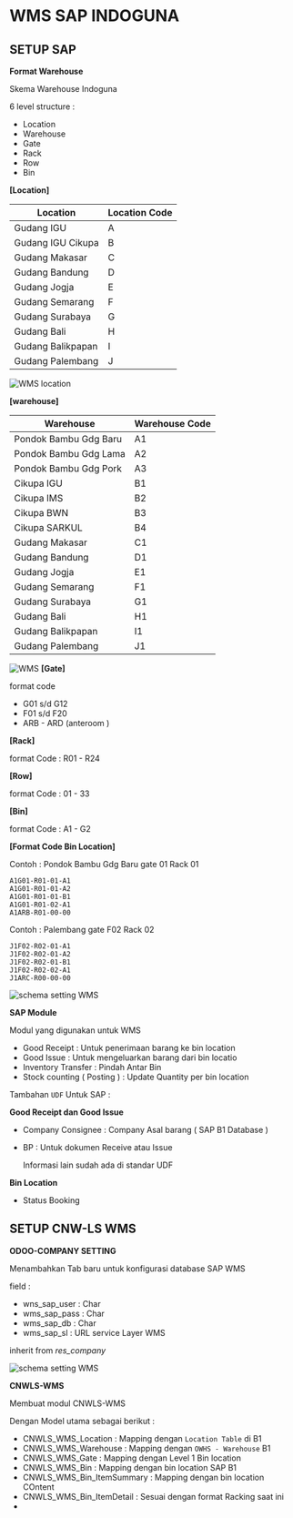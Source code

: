 # WMS SAP INDOGUNA
    


## SETUP SAP

**Format Warehouse**

Skema Warehouse Indoguna 

6 level  structure :
 
* Location
* Warehouse
* Gate
* Rack
* Row
* Bin

**[Location]**

| Location | Location Code |
|---|---|
| Gudang IGU  | A |
| Gudang IGU Cikupa | B |
| Gudang Makasar | C |
| Gudang Bandung | D |
| Gudang Jogja | E |
| Gudang Semarang | F |
| Gudang Surabaya | G |
| Gudang Bali | H |
| Gudang Balikpapan | I |
| Gudang Palembang | J |


![WMS location](img/wms_location.png)
<br/>

**[warehouse]**

| Warehouse | Warehouse Code |
|---|---|
| Pondok Bambu Gdg Baru | A1 |
| Pondok Bambu Gdg Lama | A2 |
| Pondok Bambu Gdg Pork | A3 |
| Cikupa IGU | B1 |
| Cikupa IMS | B2 |
| Cikupa BWN | B3 |
| Cikupa SARKUL | B4 |
| Gudang Makasar | C1 |
| Gudang Bandung | D1 |
| Gudang Jogja | E1 |
| Gudang Semarang | F1 |
| Gudang Surabaya | G1 |
| Gudang Bali | H1 |
| Gudang Balikpapan | I1 |
| Gudang Palembang | J1 |


![ WMS](img/wms_master.png)
**[Gate]**

format code 
* G01 s/d G12
* F01 s/d F20
* ARB - ARD (anteroom )

**[Rack]**

format Code : R01 - R24

**[Row]**

format Code : 01 - 33


**[Bin]**

format Code : A1 - G2

**[Format Code Bin Location]**

Contoh : Pondok Bambu Gdg Baru gate 01 Rack 01 

    A1G01-R01-01-A1
    A1G01-R01-01-A2
    A1G01-R01-01-B1
    A1G01-R01-02-A1
    A1ARB-R01-00-00


Contoh : Palembang gate F02 Rack 02

    J1F02-R02-01-A1
    J1F02-R02-01-A2
    J1F02-R02-01-B1
    J1F02-R02-02-A1
    J1ARC-R00-00-00


![schema setting WMS](img/wms-bin.png)

**SAP Module**

Modul yang digunakan untuk WMS 

* Good Receipt : Untuk penerimaan barang ke bin location
* Good Issue : Untuk mengeluarkan barang dari bin locatio
* Inventory Transfer : Pindah Antar Bin
* Stock counting ( Posting ) : Update Quantity per bin location


Tambahan ```UDF``` Untuk SAP :

**Good Receipt dan Good Issue**

* Company Consignee : Company Asal barang ( SAP B1 Database )
* BP : Untuk dokumen Receive atau Issue 

    Informasi lain sudah ada di standar UDF

**Bin Location**
* Status Booking


## SETUP CNW-LS WMS

**ODOO-COMPANY SETTING**

Menambahkan Tab baru untuk konfigurasi database SAP WMS

field :
* wns_sap_user : Char
* wms_sap_pass : Char
* wms_sap_db : Char
* wms_sap_sl : URL service Layer WMS

inherit from _res_company_




![schema setting WMS](img/wms11.excalidraw.png)


**CNWLS-WMS**

Membuat modul CNWLS-WMS

Dengan Model utama sebagai berikut : 


* CNWLS_WMS_Location  : Mapping dengan ```Location Table``` di B1
* CNWLS_WMS_Warehouse : Mapping dengan ```OWHS - Warehouse``` B1
* CNWLS_WMS_Gate : Mapping dengan Level 1 Bin location
* CNWLS_WMS_Bin : Mapping dengan bin location SAP B1 
* CNWLS_WMS_Bin_ItemSummary :  Mapping dengan bin location COntent
* CNWLS_WMS_Bin_ItemDetail : Sesuai dengan format Racking saat ini
* 